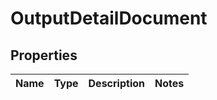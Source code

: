 
# OutputDetailDocument

## Properties
Name | Type | Description | Notes
------------ | ------------- | ------------- | -------------



